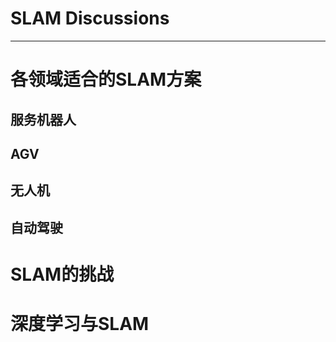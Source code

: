 # SLAM Discussions

-----

# 各领域适合的SLAM方案

## 服务机器人

## AGV

## 无人机

## 自动驾驶

# SLAM的挑战

# 深度学习与SLAM
